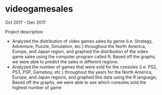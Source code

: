 # videogamesales
Oct 2017 – Dec 2017

Project description
- Analyzed the distribution of video games sales by genre (i.e. Strategy, Adventure, Puzzle, Simulation, etc.) throughout the North America, Europe, and Japan region, and graphed the distribution of the video game sales using the computer program called R; Based off the graphs, we were able to predict the sales in different regions.
- Analyzed the number of games that were sold for the consoles (i.e. PS2, PS3, PSP, Gameboy, etc.) throughout the years for the North America, Europe, and Japan regions, and graphed this data using the R language; Based off the graphs, we were able to see which consoles sold the highest number of game
